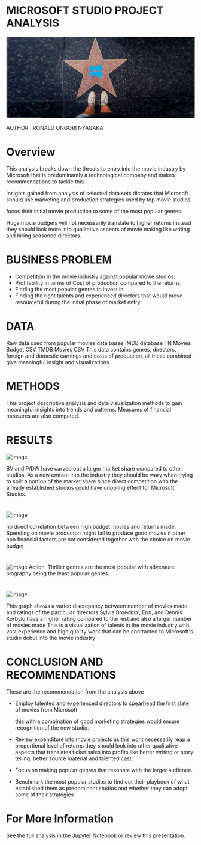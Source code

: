 
 # MICROSOFT STUDIO PROJECT ANALYSIS <span style="color:green"> 

![microsoft hollywood](windows-hollywood-feature.jpg)

AUTHOR : RONALD ONGORI NYAGAKA
# Overview
This analysis breaks down the threats to entry into the movie industry by Microsoft that is predominantly a technological company and makes recommendations to tackle this.

Insights gained from analysis of selected data sets dictates that Microsoft should use marketing and production strategies used by top  movie studios,

focus their initial movie production to some of the most popular genres.

Huge movie budgets will not necessarily translate to higher returns instead they should look more into qualitative aspects of movie making like writing and hiring seasoned directors.

# BUSINESS PROBLEM
- Competition in the movie industry against popular movie studios.
- Profitability in terms of Cost of production compared to the returns.
- Finding the most popular genres to invest in.
- Finding the right talents and experienced directors that would prove resourceful during the initial phase of market entry.

# DATA
Raw data used from popular movies data bases
IMDB database
TN Movies Budget CSV
TMDB Movies CSV
This data contains genres, directors, foreign and domestic earnings and costs of production, all these combined give meaningful insight and visualizations
# METHODS
This project descriptive analysis and data visualization methods to gain meaningful insights into trends and patterns. Measures of financial measures are also computed.


# RESULTS
![image](https://user-images.githubusercontent.com/117894650/224487072-a873526f-2006-4251-b253-4ba95c2a7caa.png)

BV and P/DW have carved out a larger market share compared to other studios. As a new entrant into the industry they should be wary when trying to split a portion of the market share since direct competition with the already established studios could have crippling effect for Microsoft Studios.
#

![image](https://user-images.githubusercontent.com/117894650/224487264-1d6a4e02-c647-47d8-86a2-11fc803ac8e5.png)

no direct correlation between high budget movies and returns made. Spending on movie producton might fail to produce good movies if other non financial factors are not considered together with the choice on movie budget
#

![image](https://user-images.githubusercontent.com/117894650/224496289-98761619-be73-461d-a9b7-9ffaf137bb70.png)
Action, Thriller genres are the most popular with adventure biography being the least popular genres.
#

![image](https://user-images.githubusercontent.com/117894650/224496320-ae538d7a-f620-45b6-9f28-728f13366e68.png)
 
This graph shows a varied discrepancy between number of movies made and ratings of the particular directors
Sylvia Broeckxx, Erin, and Dennis Korbylo have a higher rating compared to the rest and also a larger number of movies made
This is a visualization of talents in the movie industry with vast experience and high quality work that can be contracted 
to Microsoft's studio debut into the movie industry

#
# CONCLUSION AND RECOMMENDATIONS

These are the recommendation from the analysis above
- Employ talented and experienced directors to spearhead the first slate of movies from Microsoft
  
  this with a combination of good marketing strategies would ensure recognition of the new studio.

- Review expenditure into movie projects as this wont necessarily reap a proportional level of returns
  they should look into other qualitative aspects that translates ticket sales into profits like better writing or story telling, better source material and talented   cast.

- Focus on making popular genres that resonate with the larger audience.

- Benchmark the most popular studios to find out their playbook of what established them as predominant studios and whether they can adopt some of their strategies

# For More Information

See the full analysis in the Jupyter Notebook or review this presentation.


